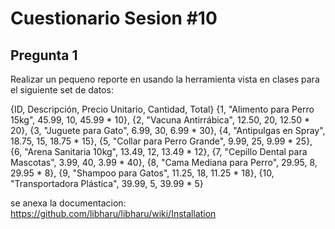 # Cuestionario Sesion #10

## Pregunta 1

Realizar un pequeno reporte en usando la herramienta vista en clases para el siguiente set de datos:

{ID, Descripción, Precio Unitario, Cantidad, Total}
{1, "Alimento para Perro 15kg", 45.99, 10, 45.99 * 10},
{2, "Vacuna Antirrábica", 12.50, 20, 12.50 * 20},
{3, "Juguete para Gato", 6.99, 30, 6.99 * 30},
{4, "Antipulgas en Spray", 18.75, 15, 18.75 * 15},
{5, "Collar para Perro Grande", 9.99, 25, 9.99 * 25},
{6, "Arena Sanitaria 10kg", 13.49, 12, 13.49 * 12},
{7, "Cepillo Dental para Mascotas", 3.99, 40, 3.99 * 40},
{8, "Cama Mediana para Perro", 29.95, 8, 29.95 * 8},
{9, "Shampoo para Gatos", 11.25, 18, 11.25 * 18},
{10, "Transportadora Plástica", 39.99, 5, 39.99 * 5}


se anexa la documentacion: https://github.com/libharu/libharu/wiki/Installation 
